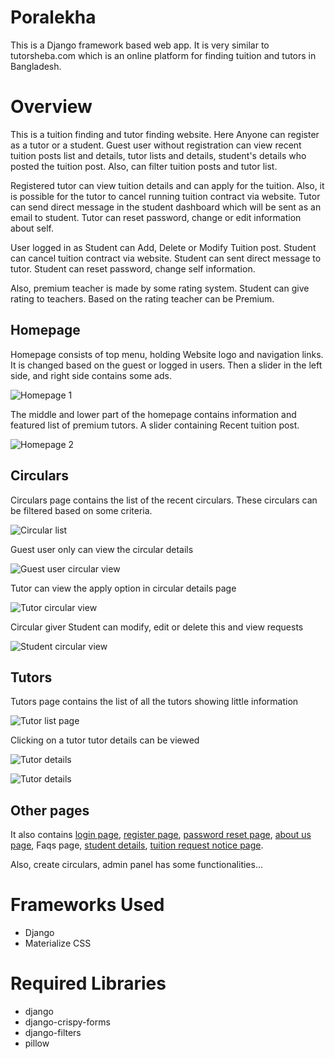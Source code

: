 # Poralekha
This is a Django framework based web app. It is very similar to tutorsheba.com which is an online platform for finding tuition and tutors in Bangladesh.

# Overview
This is a tuition finding and tutor finding website. Here Anyone can register as a tutor or a student. Guest user without registration can view recent tuition posts list and details, tutor lists and details, student's details who posted the tuition post. Also, can filter tuition posts and tutor list.

Registered tutor can view tuition details and can apply for the tuition. Also, it is possible for the tutor to cancel running tuition contract via website. Tutor can send direct message in the student dashboard which will be sent as an email to student. Tutor can reset password, change or edit information about self.

User logged in as Student can Add, Delete or Modify Tuition post. Student can cancel tuition contract via website. Student can sent direct message to tutor. Student can reset password, change self information.

Also, premium teacher is made by some rating system. Student can give rating to teachers. Based on the rating teacher can be Premium.

## Homepage

Homepage consists of top menu, holding Website logo and navigation links. It is changed based on the guest or logged in users. Then a slider in the left side, and right side contains some ads.

![Homepage 1](pics/homepage1.png)

The middle and lower part of the homepage contains information and featured list of premium tutors. A slider containing Recent tuition post.

![Homepage 2](pics/homepage2.png)

## Circulars

Circulars page contains the list of the recent circulars. These circulars can be filtered based on some criteria.

![Circular list](pics/circulars.png)

Guest user only can view the circular details

![Guest user circular view](pics/circular_details_guest_user.png)

Tutor can view the apply option in circular details page

![Tutor circular view](pics/circular_details_tutor_view.png)

Circular giver Student can modify, edit or delete this and view requests

![Student circular view](pics/circular_details_student_view.png)

## Tutors

Tutors page contains the list of all the tutors showing little information

![Tutor list page](pics/tutor_list.png)

Clicking on a tutor tutor details can be viewed

![Tutor details](pics/tutor_details_1.png)

![Tutor details](pics/tutor_details_2.png)

## Other pages

It also contains [login page](pics/login_page.png), [register page](pics/register.png), [password reset page](pics/pass_reset.png), [about us page](pics/about_us.png), Faqs page, [student details](pics/student_details.png), [tuition request notice page](pics/tuition_request.png).

Also, create circulars, admin panel has some functionalities...

# Frameworks Used
 - Django
 - Materialize CSS

# Required Libraries
 - django
 - django-crispy-forms
 - django-filters
 - pillow
